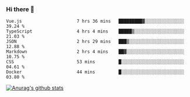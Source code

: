 ### Hi there 👋



<!--
**webB1an/webB1an** is a ✨ _special_ ✨ repository because its `README.md` (this file) appears on your GitHub profile.

Here are some ideas to get you started:

- 🔭 I’m currently working on ...
- 🌱 I’m currently learning ...
- 👯 I’m looking to collaborate on ...
- 🤔 I’m looking for help with ...
- 💬 Ask me about ...
- 📫 How to reach me: ...
- 😄 Pronouns: ...
- ⚡ Fun fact: ...
-->

<!--START_SECTION:waka-->

```text
Vue.js                     7 hrs 36 mins   █████████▓░░░░░░░░░░░░░░░   39.24 %
TypeScript                 4 hrs 4 mins    █████▒░░░░░░░░░░░░░░░░░░░   21.03 %
JSON                       2 hrs 29 mins   ███▒░░░░░░░░░░░░░░░░░░░░░   12.88 %
Markdown                   2 hrs 4 mins    ██▓░░░░░░░░░░░░░░░░░░░░░░   10.75 %
CSS                        53 mins         █░░░░░░░░░░░░░░░░░░░░░░░░   04.61 %
Docker                     44 mins         █░░░░░░░░░░░░░░░░░░░░░░░░   03.80 %
```

<!--END_SECTION:waka-->


[![Anurag's github stats](https://github-readme-stats.vercel.app/api?username=webB1an&show_icons=true&theme=radical)](https://github.com/anuraghazra/github-readme-stats)

